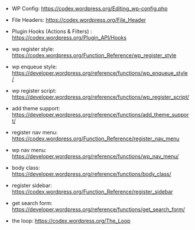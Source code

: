 - WP Config: https://codex.wordpress.org/Editing_wp-config.php

- File Headers: https://codex.wordpress.org/File_Header

- Plugin Hooks (Actions & Filters) : https://codex.wordpress.org/Plugin_API/Hooks

- wp register style: https://codex.wordpress.org/Function_Reference/wp_register_style

- wp enqueue style: https://developer.wordpress.org/reference/functions/wp_enqueue_style/

- wp register script: https://developer.wordpress.org/reference/functions/wp_register_script/

- add theme support: https://developer.wordpress.org/reference/functions/add_theme_support/

- register nav menu: https://codex.wordpress.org/Function_Reference/register_nav_menu

- wp nav menu: https://developer.wordpress.org/reference/functions/wp_nav_menu/

- body class: https://developer.wordpress.org/reference/functions/body_class/

- register sidebar: https://codex.wordpress.org/Function_Reference/register_sidebar

- get search form: https://developer.wordpress.org/reference/functions/get_search_form/

- the loop: https://codex.wordpress.org/The_Loop











